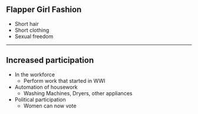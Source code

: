 ## Flapper Girl Fashion

- Short hair
- Short clothing
- Sexual freedom

---

## Increased participation

- In the workforce
	- Perform work that started in WWI
- Automation of housework
	- Washing Machines, Dryers, other appliances
- Political participation
	- Women can now vote